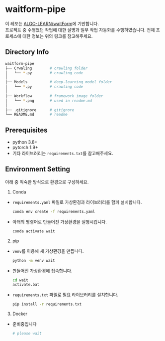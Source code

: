 # waitform-pipe
이 레포는 [ALGO-LEARN/waitForm](https://github.com/ALGO-LEARN/waitForm)에 기반합니다.  
프로젝트 중 수행했던 작업에 대한 설명과 일부 작업 자동화를 수행하였습니다. 전체 프로세스에 대한 정보는 위의 링크를 참고해주세요.

## Directory Info
```bash
waitform-pipe
├── Crwaling        # crawling folder
│   └── *.py        # crawling code
│
├── Models          # deep-learning model folder
│   └── *.py        # crawling code
│
├── Workflow        # framework image folder
│   └── *.png       # used in readme.md
│
├── .gitignore      # gitignore
└── README.md       # readme
```

## Prerequisites
- python 3.8+
- pytorch 1.9+
- 기타 라이브러리는 `requirements.txt`를 참고해주세요.

## Environment Setting
아래 중 익숙한 방식으로 환경으로 구성하세요.  
1. Conda
- `requirements.yaml` 파일로 가상환경과 라이브러리를 함께 설치합니다.
  ```bash
  conda env create -f requirements.yaml
  ```
- 아래의 명령어로 만들어진 가상환경을 실행시킵니다.
  ```bash
  conda activate wait
  ```

2. pip
- `venv`를 이용해 새 가상환경을 만듭니다.
  ```bash
  python -m venv wait
  ```
- 만들어진 가상환경에 접속합니다.
  ```bash
  cd wait
  activate.bat
  ```
- `requirements.txt` 파일로 필요 라이브러리를 설치합니다.
  ```bash
  pip install -r requirements.txt
  ```

3. Docker
- 준비중입니다
  ```bash
  # please wait
  ```

